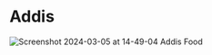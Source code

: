 # Addis

![Screenshot 2024-03-05 at 14-49-04 Addis Food](https://github.com/Yonasketema/addis-food/assets/103140237/20d7afc4-9146-4723-aeba-89f59ff21c04)
